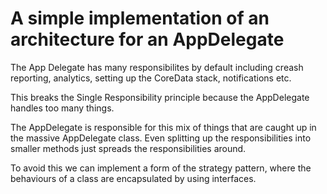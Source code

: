 # A simple implementation of an architecture for an AppDelegate

The App Delegate has many responsibilites by default including creash reporting, analytics, setting up the CoreData stack, notifications etc.

This breaks the Single Responsibility principle because the AppDelegate handles too many things.

The AppDelegate is responsible for this mix of things that are caught up in the massive AppDelegate class. Even splitting up the responsibilities into smaller methods just spreads the responsibilities around. 

To avoid this we can implement a form of the strategy pattern, where the behaviours of a class are encapsulated by using interfaces.
